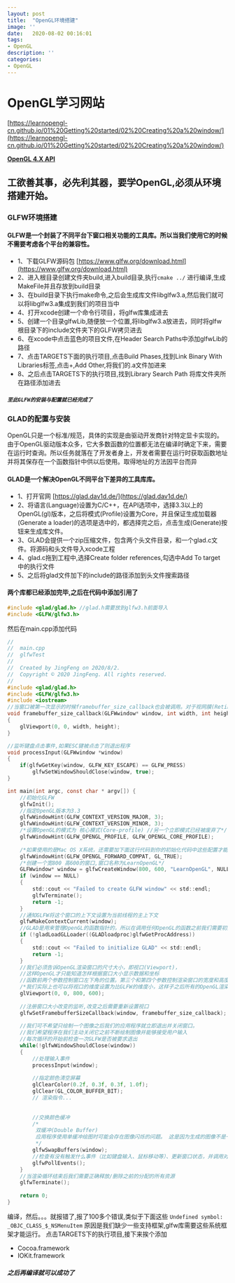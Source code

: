 ```yaml
---
layout: post
title:  "OpenGL环境搭建"
image: ''
date:   2020-08-02 00:16:01
tags:
- OpenGL
description: ''
categories: 
- OpenGL
---
```

# OpenGL学习网站
[https://learnopengl-cn.github.io/01%20Getting%20started/02%20Creating%20a%20window/](https://learnopengl-cn.github.io/01%20Getting%20started/02%20Creating%20a%20window/)

**[OpenGL 4.X API](https://www.khronos.org/registry/OpenGL-Refpages/gl4/html/)**

## 工欲善其事，必先利其器，要学OpenGL,必须从环境搭建开始。
### GLFW环境搭建
#### GLFW是一个封装了不同平台下窗口相关功能的工具库。所以当我们使用它的时候不需要考虑各个平台的兼容性。
* 1、下载GLFW源码包 [https://www.glfw.org/download.html](https://www.glfw.org/download.html)
* 2、进入根目录创建文件夹build,进入build目录,执行`cmake ../` 进行编译,生成MakeFile并且存放到build目录
* 3、在build目录下执行make命令,之后会生成库文件libglfw3.a,然后我们就可以将libglfw3.a集成到我们的项目当中
* 4、打开xcode创建一个命令行项目，将glfw库集成进去
* 5、创建一个目录glfwLib,随便放一个位置,将libglfw3.a放进去，同时将glfw根目录下的include文件夹下的GLFW拷贝进去
* 6、在xcode中点击蓝色的项目文件,在Header Search Paths中添加glfwLib的路径
* 7、点击TARGETS下面的执行项目,点击Build Phases,找到Link Binary With Libraries标签,点击+,Add Other,将我们的.a文件加进来
* 8、之后点击TARGETS下的执行项目,找到Library Search Path 将库文件夹所在路径添加进去
##### `至此GLFW的安装与配置就已经完成了`

### GLAD的配置与安装
OpenGL只是一个标准/规范，具体的实现是由驱动开发商针对特定显卡实现的。由于OpenGL驱动版本众多，它大多数函数的位置都无法在编译时确定下来，需要在运行时查询。所以任务就落在了开发者身上，开发者需要在运行时获取函数地址并将其保存在一个函数指针中供以后使用。取得地址的方法因平台而异
#### GLAD是一个解决OpenGL不同平台下差异的工具库库。
* 1、打开官网 [https://glad.dav1d.de/](https://glad.dav1d.de/)
* 2、将语言(Language)设置为C/C++，在API选项中，选择3.3以上的OpenGL(gl)版本，之后将模式(Profile)设置为Core，并且保证生成加载器(Generate a loader)的选项是选中的，都选择完之后，点击生成(Generate)按钮来生成库文件。
* 3、GLAD会提供一个zip压缩文件，包含两个头文件目录，和一个glad.c文件。将源码和头文件导入xcode工程
* 4、glad.c拖到工程中,选择Create folder references,勾选中Add To target 中的执行文件
* 5、之后将glad文件加下的include的路径添加到头文件搜索路径

#### 两个库都已经添加完毕,之后在代码中添加引用了
```c
#include <glad/glad.h> //glad.h需要放到glfw3.h前面导入
#include <GLFW/glfw3.h>
```

然后在main.cpp添加代码
```c
//
//  main.cpp
//  glfwTest
//
//  Created by JingFeng on 2020/8/2.
//  Copyright © 2020 JingFeng. All rights reserved.
//
#include <glad/glad.h>
#include <GLFW/glfw3.h>
#include <iostream>
//当窗口被第一次显示的时候framebuffer_size_callback也会被调用。对于视网膜(Retina)显示屏，width和height都会明显比原输入值更高一点
void framebuffer_size_callback(GLFWwindow* window, int width, int height)
{
    glViewport(0, 0, width, height);
}

//监听键盘点击事件,如果ESC键被点击了则退出程序
void processInput(GLFWwindow *window)
{
    if(glfwGetKey(window, GLFW_KEY_ESCAPE) == GLFW_PRESS)
        glfwSetWindowShouldClose(window, true);
}

int main(int argc, const char * argv[]) {
    //初始化GLFW
    glfwInit();
    //指定OpenGL版本为3.3
    glfwWindowHint(GLFW_CONTEXT_VERSION_MAJOR, 3);
    glfwWindowHint(GLFW_CONTEXT_VERSION_MINOR, 3);
    /*设置OpenGL的模式为 核心模式(Core-profile) //另一个立即模式已经被废弃了*/
    glfwWindowHint(GLFW_OPENGL_PROFILE, GLFW_OPENGL_CORE_PROFILE);
    
    /*如果使用的是Mac OS X系统，还需要加下面这行代码到你的初始化代码中这些配置才能起作用（将上面的代码解除注释）*/
    glfwWindowHint(GLFW_OPENGL_FORWARD_COMPAT, GL_TRUE);
    /*创建一个宽800 高600的窗口,窗口名称为LearnOpenGL*/
    GLFWwindow* window = glfwCreateWindow(800, 600, "LearnOpenGL", NULL, NULL);
    if (window == NULL)
    {
        std::cout << "Failed to create GLFW window" << std::endl;
        glfwTerminate();
        return -1;
    }
    //通知GLFW将这个窗口的上下文设置为当前线程的主上下文
    glfwMakeContextCurrent(window);
    //GLAD是用来管理OpenGL的函数指针的，所以在调用任何OpenGL的函数之前我们需要初始化GLAD。
    if (!gladLoadGLLoader((GLADloadproc)glfwGetProcAddress))
    {
        std::cout << "Failed to initialize GLAD" << std::endl;
        return -1;
    }
    //我们必须告诉OpenGL渲染窗口的尺寸大小，即视口(Viewport)，
    //这样OpenGL才只能知道怎样根据窗口大小显示数据和坐标
    //函数前两个参数控制窗口左下角的位置。第三个和第四个参数控制渲染窗口的宽度和高度（像素）
    /*我们实际上也可以将视口的维度设置为比GLFW的维度小，这样子之后所有的OpenGL渲染将会在一个更小的窗口中显示，这样子的话我们也可以将一些其它元素显示在OpenGL视口之外*/
    glViewport(0, 0, 800, 600);
    
    //注册窗口大小改变的监听,改变之后需要重新设置视口
    glfwSetFramebufferSizeCallback(window, framebuffer_size_callback);
    
    //我们可不希望只绘制一个图像之后我们的应用程序就立即退出并关闭窗口。
    //我们希望程序在我们主动关闭它之前不断绘制图像并能够接受用户输入
    //每次循环的开始前检查一次GLFW是否被要求退出
    while(!glfwWindowShouldClose(window))
    {
        //处理输入事件
        processInput(window);
        
        //指定颜色清空屏幕
        glClearColor(0.2f, 0.3f, 0.3f, 1.0f);
        glClear(GL_COLOR_BUFFER_BIT);
        // 渲染指令...
        
        
        //交换颜色缓冲
        /*
         双缓冲(Double Buffer)
         应用程序使用单缓冲绘图时可能会存在图像闪烁的问题。 这是因为生成的图像不是一下子被绘制出来的，而是按照从左到右，由上而下逐像素地绘制而成的。最终图像不是在瞬间显示给用户，而是通过一步一步生成的，这会导致渲染的结果很不真实。为了规避这些问题，我们应用双缓冲渲染窗口应用程序。前缓冲保存着最终输出的图像，它会在屏幕上显示；而所有的的渲染指令都会在后缓冲上绘制。当所有的渲染指令执行完毕后，我们交换(Swap)前缓冲和后缓冲，这样图像就立即呈显出来，之前提到的不真实感就消除了。
         */
        glfwSwapBuffers(window);
        //检查有没有触发什么事件（比如键盘输入、鼠标移动等）、更新窗口状态，并调用对应的回调函数
        glfwPollEvents();
    }
    //当渲染循环结束后我们需要正确释放/删除之前的分配的所有资源
    glfwTerminate();
    
    return 0;
}


```
编译，然后。。。就报错了,报了100多个错误,类似于下面这些
`Undefined symbol: _OBJC_CLASS_$_NSMenuItem`
原因是我们缺少一些支持框架,glfw库需要这些系统框架才能运行。
点击TARGETS下的执行项目,接下来挨个添加
* Cocoa.framework
* IOKit.framework
##### 之后再编译就可以成功了


